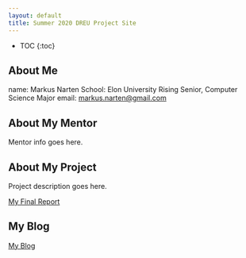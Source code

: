 ```yaml
---
layout: default
title: Summer 2020 DREU Project Site
---
```


* TOC
{:toc}

## About Me

name: Markus Narten
School: Elon University
Rising Senior, Computer Science Major
email: markus.narten@gmail.com

## About My Mentor

Mentor info goes here.

## About My Project

Project description goes here.

[My Final Report](files/finalreport.pdf)

## My Blog

[My Blog](blog.html)
